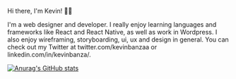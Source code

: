 Hi there, I'm Kevin! 👋🏾

I'm a web designer and developer. I really enjoy learning languages and frameworks like React and React Native, as well as work in Wordpress. 
I also enjoy wireframing, storyboarding, ui, ux and design in general. You can check out my Twitter at twitter.com/kevinbanzaa or linkedin.com/in/kevinbanza/.


[![Anurag's GitHub stats](https://github-readme-stats.vercel.app/api?username=kevinbanza)](https://github.com/anuraghazra/github-readme-stats)
